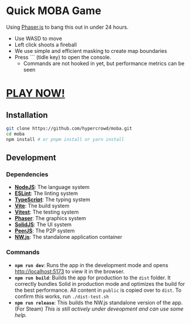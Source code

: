 # Quick MOBA Game

Using [Phaser.js](https://phaser.io/) to bang this out in under 24 hours.

* Use WASD to move
* Left click shoots a fireball
* We use simple and efficient masking to create map boundaries
* Press `\`` (tidle key) to open the console.
  * Commands are not hooked in yet, but performance metrics can be seen

# [PLAY NOW!](https://hypercrowd.github.io/moba/dist/index.html)

## Installation

```bash
git clone https://github.com/hypercrowd/moba.git
cd moba
npm install # or pnpm install or yarn install
```

## Development

### Dependencies

* **[NodeJS](https://nodejs.org/en/learn/getting-started/introduction-to-nodejs)**: The language system
* **[ESLint](https://eslint.org/docs/latest/use/getting-started)**: The linting system
* **[TypeScript](https://www.npmjs.com/package/typescript)**: The typing system
* **[Vite](https://vite.dev/guide/)**: The build system
* **[Vitest](https://vitest.dev/guide/)**: The testing system
* **[Phaser](https://phaser.io/tutorials/getting-started-phaser3)**: The graphics system
* **[SolidJS](https://www.solidjs.com/guides/getting-started)**: The UI system
* **[PeerJS](https://peerjs.com/docs/#start)**: The P2P system
* **[NW.js](https://nwjs.readthedocs.io/en/latest/For%20Users/Getting%20Started/)**: The standalone application container

### Commands

* **`npm run dev`**: Runs the app in the development mode and opens [http://localhost:5173](http://localhost:5173) to view it in the browser.
* **`npm run build`**: Builds the app for production to the `dist` folder. It correctly bundles Solid in production mode and optimizes the build for the best performance.  All content in `public` is copied over to `dist`.  To confirm this works, run `./dist-test.sh`
* **`npm run release`**: This builds the NW.js standalone version of the app.  (For Steam)  _This is still actively under deveopment and can use some help._
